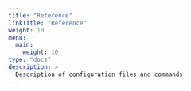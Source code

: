 ```yaml
---
title: "Reference"
linkTitle: "Reference"
weight: 10
menu:
  main:
    weight: 10
type: "docs"
description: >
  Description of configuration files and commands
---
```


